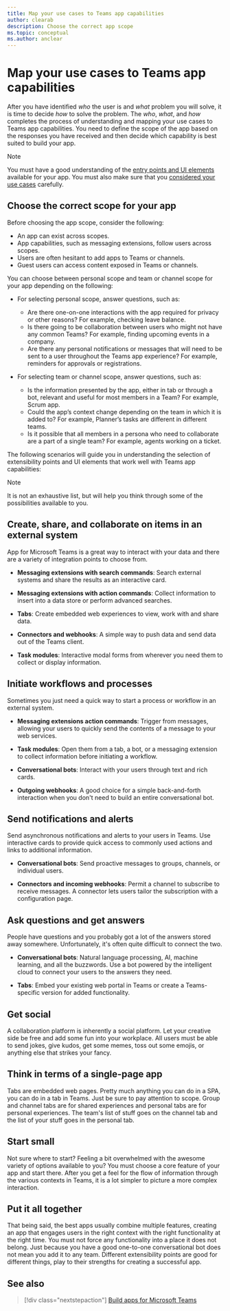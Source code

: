 ```yaml
---
title: Map your use cases to Teams app capabilities
author: clearab
description: Choose the correct app scope
ms.topic: conceptual
ms.author: anclear
---
```


# Map your use cases to Teams app capabilities

After you have identified *who* the user is and *what* problem you will solve, it is time to decide *how* to solve the problem. The *who*, *what*, and *how* completes the process of understanding and mapping your use cases to Teams app capabilities. You need to define the scope of the app based on the responses you have received and then decide which capability is best suited to build your app.

> [!NOTE]
> You must have a good understanding of the [entry points and UI elements](../../concepts/extensibility-points.md) available for your app. You must also make sure that you [considered your use cases](../../concepts/design/understand-use-cases.md) carefully.

## Choose the correct scope for your app

Before choosing the app scope, consider the following:

* An app can exist across scopes.
* App capabilities, such as messaging extensions, follow users across scopes.
* Users are often hesitant to add apps to Teams or channels.
* Guest users can access content exposed in Teams or channels.

You can choose between personal scope and team or channel scope for your app depending on the following:

* For selecting personal scope, answer questions, such as:
  * Are there one-on-one interactions with the app required for privacy or other reasons? For example, checking leave balance.
  * Is there going to be collaboration between users who might not have any common Teams? For example, finding upcoming events in a company.
  * Are there any personal notifications or messages that will need to be sent to a user throughout the Teams app experience? For example, reminders for approvals or registrations.

* For selecting team or channel scope, answer questions, such as: 
  * Is the information presented by the app, either in tab or through a bot, relevant and useful for most members in a Team? For example, Scrum app.
  * Could the app’s context change depending on the team in which it is added to? For example, Planner’s tasks are different in different teams. 
  * Is it possible that all members in a persona who need to collaborate are a part of a single team? For example, agents working on a ticket.

The following scenarios will guide you in understanding the selection of extensibility points and UI elements that work well with Teams app capabilities:

> [!NOTE]
> It is not an exhaustive list, but will help you think through some of the possibilities available to you.

## Create, share, and collaborate on items in an external system

App for Microsoft Teams is a great way to interact with your data and there are a variety of integration points to choose from.

* **Messaging extensions with search commands**: Search external systems and share the results as an interactive card.

* **Messaging extensions with action commands**: Collect information to insert into a data store or perform advanced searches.

* **Tabs**: Create embedded web experiences to view, work with and share data.

* **Connectors and webhooks**: A simple way to push data and send data out of the Teams client.

* **Task modules**: Interactive modal forms from wherever you need them to collect or display information.

## Initiate workflows and processes

Sometimes you just need a quick way to start a process or workflow in an external system.

* **Messaging extensions action commands**: Trigger from messages, allowing your users to quickly send the contents of a message to your web services.

* **Task modules**: Open them from a tab, a bot, or a messaging extension to collect information before initiating a workflow.

* **Conversational bots**: Interact with your users through text and rich cards.

* **Outgoing webhooks**: A good choice for a simple back-and-forth interaction when you don't need to build an entire conversational bot.

## Send notifications and alerts

Send asynchronous notifications and alerts to your users in Teams. Use interactive cards to provide quick access to commonly used actions and links to additional information.

* **Conversational bots**: Send proactive messages to groups, channels, or individual users.

* **Connectors and incoming webhooks**: Permit a channel to subscribe to receive messages. A connector lets users tailor the subscription with a configuration page.

## Ask questions and get answers

People have questions and you probably got a lot of the answers stored away somewhere. Unfortunately, it's often quite difficult to connect the two.

* **Conversational bots**: Natural language processing, AI, machine learning, and all the buzzwords. Use a bot powered by the intelligent cloud to connect your users to the answers they need.

* **Tabs**: Embed your existing web portal in Teams or create a Teams-specific version for added functionality.

## Get social

A collaboration platform is inherently a social platform. Let your creative side be free and add some fun into your workplace. All users must be able to send jokes, give kudos, get some memes, toss out some emojis, or anything else that strikes your fancy.

## Think in terms of a single-page app

Tabs are embedded web pages. Pretty much anything you can do in a SPA, you can do in a tab in Teams. Just be sure to pay attention to scope. Group and channel tabs are for shared experiences and personal tabs are for personal experiences. The team's list of stuff goes on the channel tab and the list of your stuff goes in the personal tab.

## Start small

Not sure where to start? Feeling a bit overwhelmed with the awesome variety of options available to you? You must choose a core feature of your app and start there. After you get a feel for the flow of information through the various contexts in Teams, it is a lot simpler to picture a more complex interaction.

## Put it all together

That being said, the best apps usually combine multiple features, creating an app that engages users in the right context with the right functionality at the right time. You must not force any functionality into a place it does not belong. Just because you have a good one-to-one conversational bot does not mean you add it to any team. Different extensibility points are good for different things, play to their strengths for creating a successful app.

## See also

> [!div class="nextstepaction"]
> [Build apps for Microsoft Teams](~/overview.md)
 
